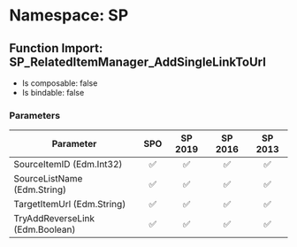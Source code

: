 # Namespace: SP

## Function Import: SP_RelatedItemManager_AddSingleLinkToUrl

- Is composable: false
- Is bindable: false

### Parameters

Parameter | SPO | SP 2019 | SP 2016 | SP 2013
----------|:---:|:-------:|:-------:|:-------:
SourceItemID (Edm.Int32) | ✅ | ✅ | ✅ | ✅
SourceListName (Edm.String) | ✅ | ✅ | ✅ | ✅
TargetItemUrl (Edm.String) | ✅ | ✅ | ✅ | ✅
TryAddReverseLink (Edm.Boolean) | ✅ | ✅ | ✅ | ✅